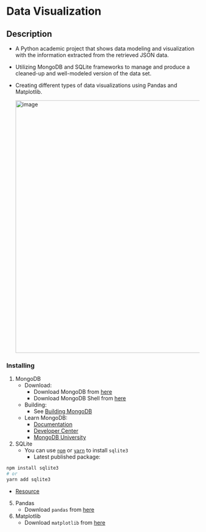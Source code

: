 # Data Visualization

## Description
* A Python academic project that shows data modeling and visualization with the information extracted from the retrieved JSON data.
* Utilizing MongoDB and SQLite frameworks to manage and produce a cleaned-up and well-modeled version of the data set.
* Creating different types of data visualizations using Pandas and Matplotlib.

  <img width="660" alt="image" src="https://github.com/user-attachments/assets/ceb66644-7707-4327-998d-343334d9fdf9">

### Installing

1. MongoDB
   * Download:
     - Download MongoDB from [here](https://www.mongodb.com/try/download/community)
     - Download MongoDB Shell from [here](https://www.mongodb.com/try/download/shell)
   * Building:
     - See [Building MongoDB](docs/building.md)
   * Learn MongoDB:
     - [Documentation](https://docs.mongodb.com/manual)
     - [Developer Center](https://www.mongodb.com/developer)
     - [MongoDB University](https://learn.mongodb.com)
3. SQLite
   * You can use [`npm`](https://github.com/npm/cli) or [`yarn`](https://github.com/yarnpkg/yarn) to install `sqlite3`
     - Latest published package:
```bash
npm install sqlite3
# or
yarn add sqlite3
```
   * [Resource](https://www.sqlite.org/docs.html)
5. Pandas
   * Download `pandas` from [here](http://pandas.pydata.org/)
6. Matplotlib
   * Download `matplotlib` from [here](http://matplotlib.org/)
